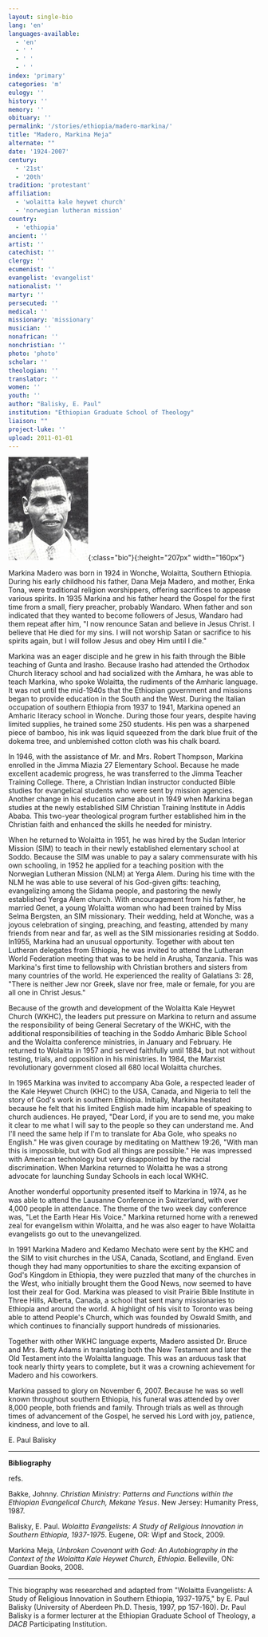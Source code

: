 ```yaml
---
layout: single-bio
lang: 'en'
languages-available:
  - 'en'
  - ' '
  - ' '
  - ' '
index: 'primary'
categories: 'm'
eulogy: ''
history: ''
memory: ''
obituary: ''
permalink: '/stories/ethiopia/madero-markina/'
title: "Madero, Markina Meja"
alternate: ""
date: '1924-2007'
century:
  - '21st'
  - '20th'
tradition: 'protestant'
affiliation:
  - 'wolaitta kale heywet church'
  - 'norwegian lutheran mission'
country:
  - 'ethiopia'
ancient: ''
artist: ''
catechist: ''
clergy: ''
ecumenist: ''
evangelist: 'evangelist'
nationalist: ''
martyr: ''
persecuted: ''
medical: ''
missionary: 'missionary'
musician: ''
nonafrican: ''
nonchristian: ''
photo: 'photo'
scholar: ''
theologian: ''
translator: ''
women: ''
youth: ''
author: "Balisky, E. Paul"
institution: "Ethiopian Graduate School of Theology"
liaison: ""
project-luke: ''
upload: 2011-01-01
---
```


![](/images/bio-pics/ethiopia/madero-markina/Madja-markina.jpg){:class="bio"}{:height="207px" width="160px"}

Markina Madero was born in 1924 in Wonche, Wolaitta, Southern Ethiopia. During his early childhood his father, Dana Meja Madero, and mother, Enka Tona, were traditional religion worshippers, offering sacrifices to appease various spirits. In 1935 Markina and his father heard the Gospel for the first time from a small, fiery preacher, probably Wandaro. When father and son indicated that they wanted to become followers of Jesus, Wandaro had them repeat after him, "I now renounce Satan and believe in Jesus Christ. I believe that He died for my sins. I will not worship Satan or sacrifice to his spirits again, but I will follow Jesus and obey Him until I die."

Markina was an eager disciple and he grew in his faith through the Bible teaching of Gunta and Irasho. Because Irasho had attended the Orthodox Church literacy school and had socialized with the Amhara, he was able to teach Markina, who spoke Wolaitta, the rudiments of the Amharic language. It was not until the mid-1940s that the Ethiopian government and missions began to provide education in the South and the West. During the Italian occupation of southern Ethiopia from 1937 to 1941, Markina opened an Amharic literacy school in Wonche. During those four years, despite having limited supplies, he trained some 250 students. His pen was a sharpened piece of bamboo, his ink was liquid squeezed from the dark blue fruit of the dokema tree, and unblemished cotton cloth was his chalk board.

In 1946, with the assistance of Mr. and Mrs. Robert Thompson, Markina enrolled in the Jimma Miazia 27 Elementary School. Because he made excellent academic progress, he was transferred to the Jimma Teacher Training College. There, a Christian Indian instructor conducted Bible studies for evangelical students who were sent by mission agencies. Another change in his education came about in 1949 when Markina began studies at the newly established SIM Christian Training Institute in Addis Ababa. This two-year theological program further established him in the Christian faith and enhanced the skills he needed for ministry.

When he returned to Wolaitta in 1951, he was hired by the Sudan Interior Mission (SIM) to teach in their newly established elementary school at Soddo. Because the SIM was unable to pay a salary commensurate with his own schooling, in 1952 he applied for a teaching position with the Norwegian Lutheran Mission (NLM) at Yerga Alem. During his time with the NLM he was able to use several of his God-given gifts: teaching, evangelizing among the Sidama people, and pastoring the newly established Yerga Alem church. With encouragement from his father, he married Genet, a young Wolaitta woman who had been trained by Miss Selma Bergsten, an SIM missionary. Their wedding, held at Wonche, was a joyous celebration of singing, preaching, and feasting, attended by many friends from near and far, as well as the SIM missionaries residing at Soddo. In1955, Markina had an unusual opportunity. Together with about ten Lutheran delegates from Ethiopia, he was invited to attend the Lutheran World Federation meeting that was to be held in Arusha, Tanzania. This was Markina's first time to fellowship with Christian brothers and sisters from many countries of the world. He experienced the reality of Galatians 3: 28, "There is neither Jew nor Greek, slave nor free, male or female, for you are all one in Christ Jesus."

Because of the growth and development of the Wolaitta Kale Heywet Church (WKHC), the leaders put pressure on Markina to return and assume the responsibility of being General Secretary of the WKHC, with the additional responsibilities of teaching in the Soddo Amharic Bible School and the Wolaitta conference ministries, in January and February. He returned to Wolaitta in 1957 and served faithfully until 1884, but not without testing, trials, and opposition in his ministries. In 1984, the Marxist revolutionary government closed all 680 local Wolaitta churches.

In 1965 Markina was invited to accompany Aba Gole, a respected leader of the Kale Heywet Church (KHC) to the USA, Canada, and Nigeria to tell the story of God's work in southern Ethiopia. Initially, Markina hesitated because he felt that his limited English made him incapable of speaking to church audiences. He prayed, "Dear Lord, if you are to send me, you make it clear to me what I will say to the people so they can understand me. And I'll need the same help if I'm to translate for Aba Gole, who speaks no English." He was given courage by meditating on Matthew 19:26, "With man this is impossible, but with God all things are possible." He was impressed with American technology but very disappointed by the racial discrimination. When Markina returned to Wolaitta he was a strong advocate for launching Sunday Schools in each local WKHC.

Another wonderful opportunity presented itself to Markina in 1974, as he was able to attend the Lausanne Conference in Switzerland, with over 4,000 people in attendance. The theme of the two week day conference was, "Let the Earth Hear His Voice." Markina returned home with a renewed zeal for evangelism within Wolaitta, and he was also eager to have Wolaitta evangelists go out to the unevangelized.

In 1991 Markina Madero and Kedamo Mechato were sent by the KHC and the SIM to visit churches in the USA, Canada, Scotland, and England. Even though they had many opportunities to share the exciting expansion of God's Kingdom in Ethiopia, they were puzzled that many of the churches in the West, who initially brought them the Good News, now seemed to have lost their zeal for God. Markina was pleased to visit Prairie Bible Institute in Three Hills, Alberta, Canada, a school that sent many missionaries to Ethiopia and around the world. A highlight of his visit to Toronto was being able to attend People's Church, which was founded by Oswald Smith, and which continues to financially support hundreds of missionaries.

Together with other WKHC language experts, Madero assisted Dr. Bruce and Mrs. Betty Adams in translating both the New Testament and later the Old Testament into the Wolaitta language. This was an arduous task that took nearly thirty years to complete, but it was a crowning achievement for Madero and his coworkers.

Markina passed to glory on November 6, 2007. Because he was so well known throughout southern Ethiopia, his funeral was attended by over 8,000 people, both friends and family. Through trials as well as through times of advancement of the Gospel, he served his Lord with joy, patience, kindness, and love to all.

E. Paul Balisky

---

**Bibliography**

refs.

Bakke, Johnny. *Christian Ministry: Patterns and Functions within the Ethiopian Evangelical Church, Mekane Yesus*. New Jersey: Humanity Press, 1987.

Balisky, E. Paul. *Wolaitta Evangelists: A Study of Religious Innovation in Southern Ethiopia, 1937-1975*. Eugene, OR: Wipf and Stock, 2009.

Markina Meja, *Unbroken Covenant with God: An Autobiography in the Context of the Wolaitta Kale Heywet Church, Ethiopia*. Belleville, ON: Guardian Books, 2008.

---

This biography was researched and adapted from "Wolaitta Evangelists: A Study of Religious Innovation in Southern Ethiopia, 1937-1975," by E. Paul Balisky (University of Aberdeen Ph.D. Thesis, 1997, pp 157-160). Dr. Paul Balisky is a former lecturer at the Ethiopian Graduate School of Theology, a *DACB* Participating Institution.
